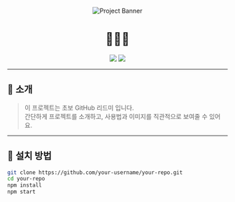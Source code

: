
<!-- 중앙 배너 이미지 (원하는 이미지로 바꿔주세요) -->
<p align="center">
  <img src="https://placehold.co/800x200/ffffff/000000?text=Your+Project+Banner" alt="Project Banner" />
</p>

<h1 align="center">🌼🌼🌼 </h1>

<p align="center">
  <img src="https://img.shields.io/github/stars/your-username/your-repo?style=flat-square" />
  <img src="https://img.shields.io/github/license/your-username/your-repo?style=flat-square" />
  
</p>

---

## 🌟 소개

> 이 프로젝트는 초보 GitHub 리드미 입니다.  
> 간단하게 프로젝트를 소개하고, 사용법과 이미지를 직관적으로 보여줄 수 있어요.

---

## 🚀 설치 방법

```bash
git clone https://github.com/your-username/your-repo.git
cd your-repo
npm install
npm start
